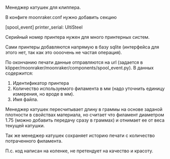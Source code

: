 Менеджер катушек для клиппера.

В конфиге moonraker.conf нужно добавить секцию

[spool_event]
printer_serial: UltiSteel

Серийный номер принтера нужен для много принтерных систем.

Сами принтеры добавляются напрямую в базу sqlite (интерфейса для этого нет, так как это оооочень не частая операция).

По окончанию печати данные отправляются на url (задается в klipper/moonraker/moonraker/components/spool_event.py).
В данных содержится:
1. Идентификатор принтера
2. Количество используемого филамента в мм (надо уточнить единицу измерения, но вроде в мм).
3. Имя файла.

Менеджер катушек пересчитывает длину в граммы на основе заданой плотности в свойствах материала, но считает что филамент диаметром 1.75 (можно добавить передачу сразу в граммах)
и отнимает ее от веса текущей катушки.

Так же менеджер катушек сохраняет историю печати с количество потраченного филамента.


П.с. код написан на коленке, не претендует на качество и красоту.
